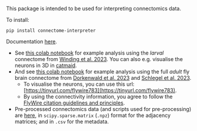 This package is intended to be used for interpreting connectomics data. 

To install: 
```
pip install connectome-interpreter
```

Documentation [here](https://connectome-interpreter.readthedocs.io/en/latest/). 

- See [this colab notebook](https://colab.research.google.com/drive/1VIMNFBp7dCgN5XOQ9vvzPaqb80BGPZx4?usp=sharing) for example analysis using the *larval* connectome from [Winding et al. 2023](https://www.science.org/doi/10.1126/science.add9330). You can also e.g. visualise the neurons in 3D in [catmaid](https://catmaid.virtualflybrain.org/).
- And see [this colab notebook](https://colab.research.google.com/drive/1ECUagwN-r2rnKyfcYgtR1oG8Lox8m8BW?usp=sharing) for example analysis using the full *adult* fly brain connectome from [Dorkenwald et al. 2023](https://www.biorxiv.org/content/10.1101/2023.06.27.546656v2) and [Schlegel et al. 2023](https://www.biorxiv.org/content/10.1101/2023.06.27.546055v2).
  - To visualise the neurons, you can use this url: [https://tinyurl.com/flywire783](https://tinyurl.com/flywire783).
  - By using the connectivity information, you agree to follow the [FlyWire citation guidelines and principles](https://codex.flywire.ai/api/download).
- Pre-processed connectomics data (and scripts used for pre-processing) are [here](https://anonymous.4open.science/r/interpret_connectome-68F4/README.md), in `scipy.sparse.matrix` (`.npz`) format for the adjacency matrices; and in `.csv` for the metadata. 
